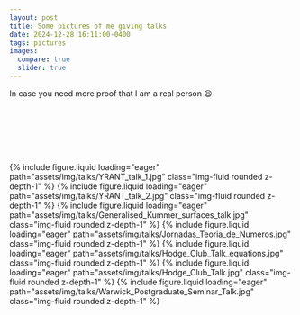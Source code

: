 ```yaml
---
layout: post
title: Some pictures of me giving talks
date: 2024-12-28 16:11:00-0400
tags: pictures
images:
  compare: true
  slider: true
---
```


In case you need more proof that I am a real person :satisfied:

<div style="padding-bottom: 100px; padding-top: 100px;">
<swiper-container keyboard="true" navigation="true" pagination="true" pagination-clickable="true" pagination-dynamic-bullets="true" rewind="true">
  <swiper-slide>{% include figure.liquid loading="eager" path="assets/img/talks/YRANT_talk_1.jpg" class="img-fluid rounded z-depth-1" %}</swiper-slide>
  <swiper-slide>{% include figure.liquid loading="eager" path="assets/img/talks/YRANT_talk_2.jpg" class="img-fluid rounded z-depth-1" %}</swiper-slide>
  <swiper-slide>{% include figure.liquid loading="eager" path="assets/img/talks/Generalised_Kummer_surfaces_talk.jpg" class="img-fluid rounded z-depth-1" %}</swiper-slide>
  <swiper-slide>{% include figure.liquid loading="eager" path="assets/img/talks/Jornadas_Teoria_de_Numeros.jpg" class="img-fluid rounded z-depth-1" %}</swiper-slide>
  <swiper-slide>{% include figure.liquid loading="eager" path="assets/img/talks/Hodge_Club_Talk_equations.jpg" class="img-fluid rounded z-depth-1" %}</swiper-slide>
  <swiper-slide>{% include figure.liquid loading="eager" path="assets/img/talks/Hodge_Club_Talk.jpg" class="img-fluid rounded z-depth-1" %}</swiper-slide>
  <swiper-slide>{% include figure.liquid loading="eager" path="assets/img/talks/Warwick_Postgraduate_Seminar_Talk.jpg" class="img-fluid rounded z-depth-1" %}</swiper-slide>
</swiper-container>
</div>
